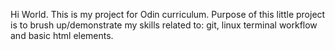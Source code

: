 Hi World. This is my project for Odin curriculum. Purpose of this little project is to brush up/demonstrate my skills related to: git, linux terminal workflow and basic html elements.